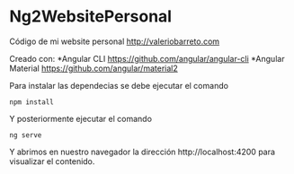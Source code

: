 # Ng2WebsitePersonal

Código de mi website personal http://valeriobarreto.com 

Creado con:
*Angular CLI https://github.com/angular/angular-cli
*Angular Material https://github.com/angular/material2

Para instalar las dependecias se debe ejecutar el comando 

`npm install`

Y posteriormente ejecutar el comando 

`ng serve`

Y abrimos en nuestro navegador la dirección  http://localhost:4200 para visualizar el contenido.
